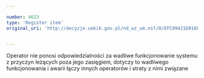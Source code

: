 ```yaml
---

number: 4623
type: 'Register item'
original_uri: 'http://decyzje.uokik.gov.pl/nd_wz_um.nsf/0/EFC99421D816F408C1257B6B0023126F?OpenDocument'


---
```


Operator nie ponosi odpowiedzialności za wadliwe funkcjonowanie systemu z przyczyn leżących poza jego zasięgiem, dotyczy to wadliwego funkcjonowania i awarii łączy innych operatorów i straty z nimi związane
